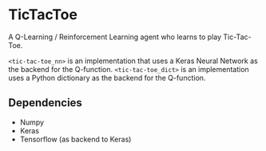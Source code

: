 # TicTacToe
A Q-Learning / Reinforcement Learning agent who learns to play Tic-Tac-Toe.

`<tic-tac-toe_nn>` is an implementation that uses a Keras Neural Network as the backend for the Q-function.
`<tic-tac-toe_dict>` is an implementation uses a Python dictionary as the backend for the Q-function.

## Dependencies
 * Numpy
 * Keras
 * Tensorflow (as backend to Keras)
 